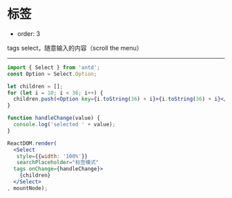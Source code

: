 # 标签

- order: 3

tags select，随意输入的内容（scroll the menu）

---


````jsx
import { Select } from 'antd';
const Option = Select.Option;

let children = [];
for (let i = 10; i < 36; i++) {
  children.push(<Option key={i.toString(36) + i}>{i.toString(36) + i}</Option>);
}

function handleChange(value) {
  console.log('selected ' + value);
}

ReactDOM.render(
  <Select
   style={{width: '100%'}}
   searchPlaceholder="标签模式"
  tags onChange={handleChange}>
    {children}
  </Select>
, mountNode);
````
